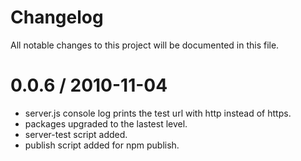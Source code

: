 # Changelog

All notable changes to this project will be documented in this file.

0.0.6 / 2010-11-04
==================

  * server.js console log prints the test url with http instead of https.
  * packages upgraded to the lastest level.
  * server-test script added.
  * publish script added for npm publish.

[repo]: https://github.com/ozgur-dogan/nodejs-captcha